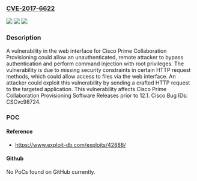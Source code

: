 ### [CVE-2017-6622](https://cve.mitre.org/cgi-bin/cvename.cgi?name=CVE-2017-6622)
![](https://img.shields.io/static/v1?label=Product&message=Cisco%20Prime%20Collaboration%20Provisioning&color=blue)
![](https://img.shields.io/static/v1?label=Version&message=Cisco%20Prime%20Collaboration%20Provisioning%20&color=brightgreen)
![](https://img.shields.io/static/v1?label=Vulnerability&message=CWE-264&color=brightgreen)

### Description

A vulnerability in the web interface for Cisco Prime Collaboration Provisioning could allow an unauthenticated, remote attacker to bypass authentication and perform command injection with root privileges. The vulnerability is due to missing security constraints in certain HTTP request methods, which could allow access to files via the web interface. An attacker could exploit this vulnerability by sending a crafted HTTP request to the targeted application. This vulnerability affects Cisco Prime Collaboration Provisioning Software Releases prior to 12.1. Cisco Bug IDs: CSCvc98724.

### POC

#### Reference
- https://www.exploit-db.com/exploits/42888/

#### Github
No PoCs found on GitHub currently.


